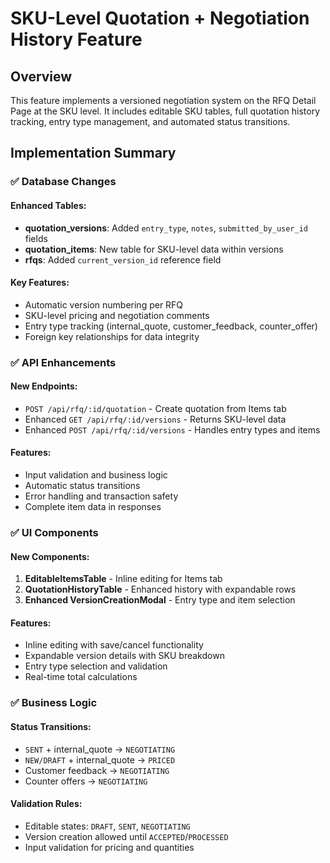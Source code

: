 # SKU-Level Quotation + Negotiation History Feature

## Overview

This feature implements a versioned negotiation system on the RFQ Detail Page at the SKU level. It includes editable SKU tables, full quotation history tracking, entry type management, and automated status transitions.

## Implementation Summary

### ✅ Database Changes

#### Enhanced Tables:
- **quotation_versions**: Added `entry_type`, `notes`, `submitted_by_user_id` fields
- **quotation_items**: New table for SKU-level data within versions
- **rfqs**: Added `current_version_id` reference field

#### Key Features:
- Automatic version numbering per RFQ
- SKU-level pricing and negotiation comments
- Entry type tracking (internal_quote, customer_feedback, counter_offer)
- Foreign key relationships for data integrity

### ✅ API Enhancements

#### New Endpoints:
- `POST /api/rfq/:id/quotation` - Create quotation from Items tab
- Enhanced `GET /api/rfq/:id/versions` - Returns SKU-level data
- Enhanced `POST /api/rfq/:id/versions` - Handles entry types and items

#### Features:
- Input validation and business logic
- Automatic status transitions
- Error handling and transaction safety
- Complete item data in responses

### ✅ UI Components

#### New Components:
1. **EditableItemsTable** - Inline editing for Items tab
2. **QuotationHistoryTable** - Enhanced history with expandable rows
3. **Enhanced VersionCreationModal** - Entry type and item selection

#### Features:
- Inline editing with save/cancel functionality
- Expandable version details with SKU breakdown
- Entry type selection and validation
- Real-time total calculations

### ✅ Business Logic

#### Status Transitions:
- `SENT` + internal_quote → `NEGOTIATING`
- `NEW/DRAFT` + internal_quote → `PRICED`
- Customer feedback → `NEGOTIATING`
- Counter offers → `NEGOTIATING`

#### Validation Rules:
- Editable states: `DRAFT`, `SENT`, `NEGOTIATING`
- Version creation allowed until `ACCEPTED`/`PROCESSED`
- Input validation for pricing and quantities